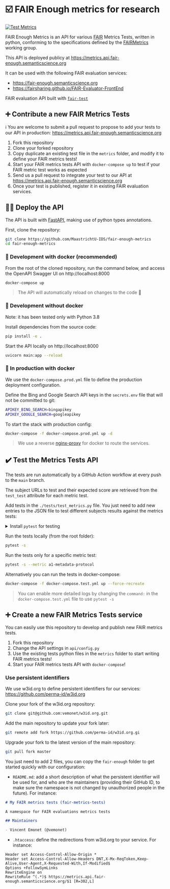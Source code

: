 # ☑️ FAIR Enough metrics for research

[![Test Metrics](https://github.com/MaastrichtU-IDS/fair-enough-metrics/actions/workflows/test.yml/badge.svg)](https://github.com/MaastrichtU-IDS/fair-enough-metrics/actions/workflows/test.yml)

FAIR Enough Metrics is an API for various [FAIR](https://www.go-fair.org/fair-principles) Metrics Tests, written in python, conforming to the specifications defined by the [FAIRMetrics](https://github.com/FAIRMetrics/Metrics) working group.

This API is deployed publicy at https://metrics.api.fair-enough.semanticscience.org

It can be used with the following FAIR evaluation services:

* https://fair-enough.semanticscience.org
* https://fairsharing.github.io/FAIR-Evaluator-FrontEnd

FAIR evaluation API built with [`fair-test`](https://github.com/MaastrichtU-IDS/fair-test)

## ➕ Contribute a new FAIR Metrics Tests

ℹ️ You are welcome to submit a pull request to propose to add your tests to our API in production: https://metrics.api.fair-enough.semanticscience.org

1. Fork this repository
1. Clone your forked repository
2. Copy duplicate an existing test file in the `metrics` folder,  and modify it to define your FAIR metrics tests!
3. Start your FAIR metrics tests API with `docker-compose up` to test if your FAIR metric test works as expected
3. Send us a pull request to integrate your test to our API at https://metrics.api.fair-enough.semanticscience.org
3. Once your test is published, register it in existing FAIR evaluation services.

## 🧑‍💻 Deploy the API

The API is built with [FastAPI](https://fastapi.tiangolo.com/), making use of python types annotations.

First, clone the repository:

```bash
git clone https://github.com/MaastrichtU-IDS/fair-enough-metrics
cd fair-enough-metrics
```

### 🐳 Development with docker (recommended)

From the root of the cloned repository, run the command below, and access the OpenAPI Swagger UI on http://localhost:8000

```bash
docker-compose up
```

> The API will automatically reload on changes to the code 🔄

### 🐍 Development without docker

Note: it has been tested only with Python 3.8

Install dependencies from the source code:

```bash
pip install -e .
```

Start the API locally on http://localhost:8000

```bash
uvicorn main:app --reload
```

### 🚀 In production with docker

We use the `docker-compose.prod.yml` file to define the production deployment configuration.

Define the Bing and Google Search API keys in the `secrets.env` file that will not be committed to git:

```bash
APIKEY_BING_SEARCH=bingapikey
APIKEY_GOOGLE_SEARCH=googleapikey
```

To start the stack with production config:

```bash
docker-compose -f docker-compose.prod.yml up -d
```

> We use a reverse [nginx-proxy](https://github.com/nginx-proxy/nginx-proxy) for docker to route the services.

## ✔️ Test the Metrics Tests API

The tests are run automatically by a GitHub Action workflow at every push to the `main` branch.

The subject URLs to test and their expected score are retrieved from the `test_test` attribute for each metric test.

Add tests in the `./tests/test_metrics.py` file. You just need to add new entries to the JSON file to test different subjects results against the metrics tests:

<details><summary>Install <code>pytest</code> for testing</summary>

```bash
pip install pytest
```
</details>

Run the tests locally (from the root folder):

```bash
pytest -s
```

Run the tests only for a specific metric test:

```bash
pytest -s --metric a1-metadata-protocol
```

Alternatively you can run the tests in docker-compose:

```bash
docker-compose -f docker-compose.test.yml up --force-recreate
```

> You can enable more detailed logs by changing the `command:` in the `docker-compose.test.yml` file to use `pytest -s`

## ➕ Create a new FAIR Metrics Tests service

You can easily use this repository to develop and publish new FAIR metrics tests. 

1. Fork this repository
2. Change the API settings in `api/config.py`
3. Use the existing tests python files in the `metrics` folder to start writing FAIR metrics tests!
4. Start your FAIR metrics tests API with `docker-compose`!

### Use persistent identifiers

We use w3id.org to define persistent identifiers for our services: https://github.com/perma-id/w3id.org

Clone your fork of the w3id.org repository:

```bash
git clone git@github.com:vemonet/w3id.org.git
```

Add the main repository to update your fork later:

```bash
git remote add fork https://github.com/perma-id/w3id.org.gi
```

Upgrade your fork to the latest version of the main repository:

```bash
git pull fork master
```

You just need to add 2 files, you can copy the `fair-enough` folder to get started quickly with our configuration:

* `README.md`: add a short description of what the persistent identifier will be used for, and who are the maintainers (providing their GitHub ID, to make sure the namespace is not changed by unauthorized people in the future). For instance:

```markdown
# My FAIR metrics tests (fair-metrics-tests)

A namespace for FAIR evaluations metrics tests

## Maintainers

- Vincent Emonet (@vemonet)
```

* `.htaccess`: define the redirections from w3id.org to your service. For instance:

```htaccess
Header set Access-Control-Allow-Origin *
Header set Access-Control-Allow-Headers DNT,X-Mx-ReqToken,Keep-Alive,User-Agent,X-Requested-With,If-Modified$
Options +FollowSymLinks
RewriteEngine on
RewriteRule ^(.*)$ https://metrics.api.fair-enough.semanticscience.org/$1 [R=302,L]
```



